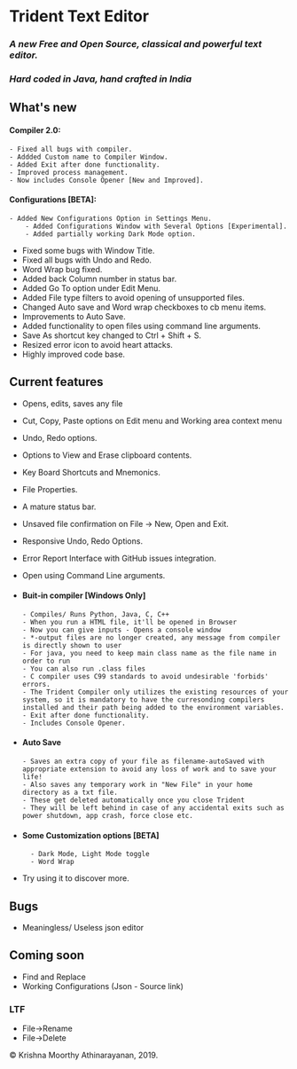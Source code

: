 # Trident Text Editor

### _A new Free and Open Source, classical and powerful text editor._

### _Hard coded in Java, hand crafted in India_

## What's new

#### Compiler 2.0:

    - Fixed all bugs with compiler.
    - Addded Custom name to Compiler Window.
    - Added Exit after done functionality.
    - Improved process management.
    - Now includes Console Opener [New and Improved].

#### Configurations [BETA]:

    - Added New Configurations Option in Settings Menu.
    	- Added Configurations Window with Several Options [Experimental].
    	- Added partially working Dark Mode option.

- Fixed some bugs with Window Title.
- Fixed all bugs with Undo and Redo.
- Word Wrap bug fixed.
- Added back Column number in status bar.
- Added Go To option under Edit Menu.
- Added File type filters to avoid opening of unsupported files.
- Changed Auto save and Word wrap checkboxes to cb menu items.
- Improvements to Auto Save.
- Added functionality to open files using command line arguments.
- Save As shortcut key changed to Ctrl + Shift + S.
- Resized error icon to avoid heart attacks.
- Highly improved code base.

## Current features

- Opens, edits, saves any file
- Cut, Copy, Paste options on Edit menu and Working area context menu
- Undo, Redo options.
- Options to View and Erase clipboard contents.
- Key Board Shortcuts and Mnemonics.
- File Properties.
- A mature status bar.
- Unsaved file confirmation on File -> New, Open and Exit.
- Responsive Undo, Redo Options.
- Error Report Interface with GitHub issues integration.
- Open using Command Line arguments.

- #### Buit-in compiler [Windows Only]

      - Compiles/ Runs Python, Java, C, C++
      - When you run a HTML file, it'll be opened in Browser
      - Now you can give inputs - Opens a console window
      - *-output files are no longer created, any message from compiler is directly shown to user
      - For java, you need to keep main class name as the file name in order to run
      - You can also run .class files
      - C compiler uses C99 standards to avoid undesirable 'forbids' errors.
      - The Trident Compiler only utilizes the existing resources of your system, so it is mandatory to have the curresonding compilers installed and their path being added to the environment variables.
      - Exit after done functionality.
      - Includes Console Opener.

- #### Auto Save

      - Saves an extra copy of your file as filename-autoSaved with appropriate extension to avoid any loss of work and to save your life!
      - Also saves any temporary work in "New File" in your home directory as a txt file.
      - These get deleted automatically once you close Trident
      - They will be left behind in case of any accidental exits such as power shutdown, app crash, force close etc.

- #### Some Customization options [BETA]

      	- Dark Mode, Light Mode toggle
      	- Word Wrap

- Try using it to discover more.

## Bugs

- Meaningless/ Useless json editor

## Coming soon

- Find and Replace
- Working Configurations (Json - Source link)

### LTF

- File->Rename
- File->Delete

&copy; Krishna Moorthy Athinarayanan, 2019.
